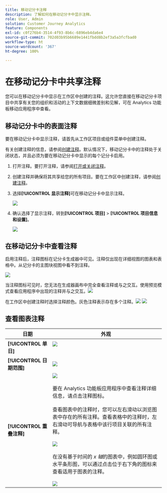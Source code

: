 ```yaml
---
title: 移动记分卡注释
description: 了解如何在移动记分卡中显示注释。
role: User, Admin
solution: Customer Journey Analytics
feature: Components
exl-id: c0f276b4-3514-4f93-8b6c-6896eb4da6e4
source-git-commit: 702d03b95b6689e1441fbdd8b2ef3a5a3fcfbad0
workflow-type: ht
source-wordcount: '367'
ht-degree: 100%

---
```



# 在移动记分卡中共享注释

您可以在移动记分卡中显示在工作区中创建的注释。这允许您直接在移动记分卡项目中共享有关您的组织和活动的上下文数据细微差别和见解，可在 Analytics 功能板移动应用程序中查看。

## 移动记分卡中的表面注释

要在移动记分卡中显示注释，请首先从工作区项目或组件菜单中创建注释。

有关创建注释的信息，请参阅[创建注释](create-annotations.md)。默认情况下，移动记分卡中的注释处于关闭状态，并且必须为要在移动记分卡中显示的每个记分卡启用。

1. 打开注释。要打开注释，请参阅[打开或关闭注释](overview.md#annotations-on-off)。

1. 创建注释并确保将其共享给您的所有项目。要在工作区中创建注释，请参阅[创建注释](create-annotations.md)。

1. 选择&#x200B;**[!UICONTROL 显示注释]**&#x200B;可在移动记分卡中显示注释。

   ![](assets/show-annotations.png)

1. 确认选择了显示注释，转到&#x200B;**[!UICONTROL 项目]** > **[!UICONTROL 项目信息和设置]**。

   ![](assets/project-info-settings.png)

## 在移动记分卡中查看注释

启用注释后，注释图标在记分卡生成器中可见。注释仅出现在详细视图的图表和表格中。从记分卡的主图块视图中看不到注释。

![](assets/view-annotations.png)

当注释图标可见时，您无法在生成器画布中完全查看注释或与之交互。使用预览模式查看应用程序中出现的注释并与之交互。![](assets/preview-icon.png)

在工作区中创建注释时选择注释颜色。灰色注释表示存在多个注释。![](assets/gray-annotations1.png) ![](assets/gray-annotations2.png)

## 查看图表注释

| 日期 | 外观 |
| --- | --- |
| **[!UICONTROL 单日]** | ![](assets/single-day-mobile-annotations.png)<br></br> |
| **[!UICONTROL 日期范围]** | ![](assets/date-range.png) |
| **[!UICONTROL 重叠注释]** | ![](assets/overlapping-annotations.png)<br></br>要在 Analytics 功能板应用程序中查看注释详细信息，请点击注释图标。<br></br>查看图表中的注释时，您可以左右滑动以浏览图表中存在的所有注释。查看表格中的注释时，左右滑动可导航与表格中该行项目关联的所有注释。<br></br>![](assets/swipe-multiple-annotations.png) <br></br>在没有基于时间的 *x 轴*&#x200B;的图表中，例如圆环图或水平条形图，可以通过点击位于右下角的图标来查看适用于图表的注释。<br></br> ![](assets/charts-without-timebase.png) |
